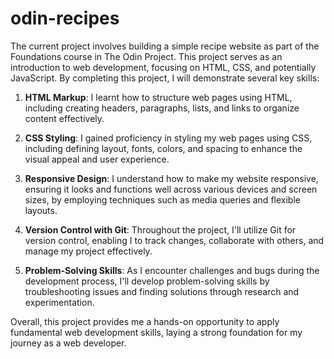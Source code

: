 # odin-recipes

The current project involves building a simple recipe website as part of the Foundations course in The Odin Project. This project serves as an introduction to web development, focusing on HTML, CSS, and potentially JavaScript. By completing this project, I will demonstrate several key skills:

1. **HTML Markup**: I learnt how to structure web pages using HTML, including creating headers, paragraphs, lists, and links to organize content effectively.

2. **CSS Styling**: I gained proficiency in styling my web pages using CSS, including defining layout, fonts, colors, and spacing to enhance the visual appeal and user experience.

3. **Responsive Design**: I understand how to make my website responsive, ensuring it looks and functions well across various devices and screen sizes, by employing techniques such as media queries and flexible layouts.

4. **Version Control with Git**: Throughout the project, I'll utilize Git for version control, enabling I to track changes, collaborate with others, and manage my project effectively.

5. **Problem-Solving Skills**: As I encounter challenges and bugs during the development process, I'll develop problem-solving skills by troubleshooting issues and finding solutions through research and experimentation.

Overall, this project provides me a hands-on opportunity to apply fundamental web development skills, laying a strong foundation for my journey as a web developer.